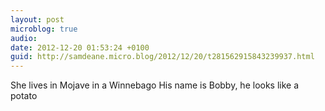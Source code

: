 ```yaml
---
layout: post
microblog: true
audio: 
date: 2012-12-20 01:53:24 +0100
guid: http://samdeane.micro.blog/2012/12/20/t281562915843239937.html
---
```

She lives in Mojave in a Winnebago
His name is Bobby, he looks like a potato
